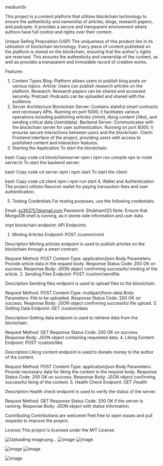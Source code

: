 
mediumSv

This project is a content platform that utilizes blockchain technology to ensure the authenticity and ownership of articles, blogs, research papers, and podcasts. It provides a secure and transparent environment where authors have full control and rights over their content.

Unique Selling Proposition (USP)
The uniqueness of this product lies in its utilization of blockchain technology. Every piece of content published on the platform is stored on the blockchain, ensuring that the author's rights are reserved. This ensures the authenticity and ownership of the content, as well as provides a transparent and immutable record of creative works.

Features
1. Content Types
Blog: Platform allows users to publish blog posts on various topics.
Article: Users can publish research articles on the platform.
Research: Research papers can be shared and accessed securely.
Podcast: Podcasts can be uploaded and shared with the audience.
2. Server Architecture
Blockchain Server: Contains stateful smart contracts and necessary APIs. Running on port 5000, it facilitates various operations including publishing articles (/mint), liking content (/like), and sending critical data (/senddata).
Backend Server: Communicates with the blockchain server for user authentication. Running on port 8000, it ensures secure interactions between users and the blockchain.
Client: Frontend interface of the project, providing users with access to published content and interaction features.
3. Starting the Application
To start the blockchain:

bash
Copy code
cd blockchainserver
npm i
npm run compile
npx ts-node server.ts
To start the backend server:

bash
Copy code
cd server
npm i
npm start
To start the client:

bash
Copy code
cd client 
npm i
npm run start
4. Wallet and Authentication
The project utilizes Neucron wallet for paying transaction fees and user authentication.

5. Testing Credentials
For testing purposes, use the following credentials:

Email: ss363757@gmail.com
Password: Shubham123
Note:
Ensure that MongoDB shell is running, as it stores side information and user data.












impt blockchain endpoint:
API Endpoints
1. Minting Articles
Endpoint: POST /custom/mint

Description
Minting articles endpoint is used to publish articles on the blockchain through a smart contract.

Request
Method: POST
Content-Type: application/json
Body Parameters:
Provide article data in the request body.
Response
Status Code: 200 OK on success.
Response Body:
JSON object confirming successful minting of the article.
2. Sending Files
Endpoint: POST /custom/sendfile

Description
Sending files endpoint is used to upload files to the blockchain.

Request
Method: POST
Content-Type: multipart/form-data
Body Parameters:
File to be uploaded.
Response
Status Code: 200 OK on success.
Response Body:
JSON object confirming successful file upload.
3. Getting Data
Endpoint: GET /custom/data

Description
Getting data endpoint is used to retrieve data from the blockchain.

Request
Method: GET
Response
Status Code: 200 OK on success.
Response Body:
JSON object containing requested data.
4. Liking Content
Endpoint: POST /custom/like

Description
Liking content endpoint is used to donate money to the author of the content.

Request
Method: POST
Content-Type: application/json
Body Parameters:
Provide necessary data for liking the content in the request body.
Response
Status Code: 200 OK on success.
Response Body:
JSON object confirming successful liking of the content.
5. Health Check
Endpoint: GET /health

Description
Health check endpoint is used to verify the status of the server.

Request
Method: GET
Response
Status Code: 200 OK if the server is running.
Response Body:
JSON object with status information.

Contributing
Contributions are welcome! Feel free to open issues and pull requests to improve the project.

License
This project is licensed under the MIT License.



![Uploading image.png…]()
![image](https://github.com/shubham78901/mediumSv/assets/70124011/9b3e8c09-a03f-4770-9826-4d5eecebdffd)
![image](https://github.com/shubham78901/mediumSv/assets/70124011/eb82d586-39c3-4412-a1bb-ad53daae3d7e)

![image](https://github.com/shubham78901/mediumSv/assets/70124011/256282e3-e486-4469-83a3-1b157e02c09f)
![image](https://github.com/shubham78901/mediumSv/assets/70124011/a1d8bab8-8f90-4ba9-8df1-b61c97780ab0)



![image](https://github.com/shubham78901/mediumSv/assets/70124011/21974d62-40a3-44a3-9ec9-ffc5f81847b8)





